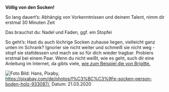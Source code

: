 **Völlig von den Socken!**

So lang dauert’s: Abhängig von Vorkenntnissen und deinem Talent, nimm dir erstmal 30 Minuten Zeit

Das brauchst du: Nadel und Faden, ggf. ein Stopfei

So geht’s: Hast du auch löchrige Socken zuhause liegen, vielleicht ganz unten im Schrank? Ignorier sie nicht weiter und schmeiß sie nicht weg - stopf sie stattdessen und mach sie so für dich wieder tragbar. Probiers erstmal bei einem Paar. Wenn du nicht weißt, wie es geht, such dir eine Anleitung im Internet, da gibts viele, [wie zum Beispiel die von Brigitte.](https://www.youtube.com/watch?v=egtI2xqg75E&list=PLg-CkPcW6wo1sppDR86R4pb5EQhEB18k6)

![Foto](https://cdn.pixabay.com/photo/2015/09/09/20/21/feet-933087_1280.jpg)
Bild: Hans, Pixaby, https://pixabay.com/de/photos/f%C3%BC%C3%9Fe-socken-person-boden-holz-933087/, Datum: 21.03.2020
